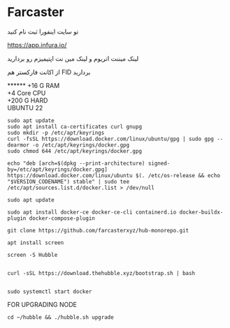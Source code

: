 # Farcaster

تو سایت اینفورا ثبت نام کنید 

https://app.infura.io/ 

لینک میننت اتریوم و لینک مین نت اپتیمیزم رو بردارید

از اکانت فارکستر هم FID بردارید 

****** +16 G RAM  
+4 Core CPU  
+200 G HARD  
UBUNTU 22  

```
sudo apt update
sudo apt install ca-certificates curl gnupg
sudo mkdir -p /etc/apt/keyrings
curl -fsSL https://download.docker.com/linux/ubuntu/gpg | sudo gpg --dearmor -o /etc/apt/keyrings/docker.gpg
sudo chmod 644 /etc/apt/keyrings/docker.gpg
```


```
echo "deb [arch=$(dpkg --print-architecture) signed-by=/etc/apt/keyrings/docker.gpg] https://download.docker.com/linux/ubuntu $(. /etc/os-release && echo "$VERSION_CODENAME") stable" | sudo tee /etc/apt/sources.list.d/docker.list > /dev/null

sudo apt update
```


```
sudo apt install docker-ce docker-ce-cli containerd.io docker-buildx-plugin docker-compose-plugin

git clone https://github.com/farcasterxyz/hub-monorepo.git

```

```
apt install screen

screen -S Hubble

```

```

curl -sSL https://download.thehubble.xyz/bootstrap.sh | bash


```
```
sudo systemctl start docker
```


FOR UPGRADING NODE
```
cd ~/hubble && ./hubble.sh upgrade
```
